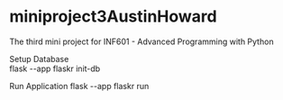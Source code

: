 # miniproject3AustinHoward
The third mini project for INF601 - Advanced Programming with Python

Setup Database  
flask --app flaskr init-db

Run Application
flask --app flaskr run
